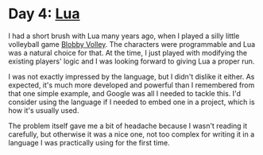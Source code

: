 # Day 4: [Lua](https://www.lua.org/)

I had a short brush with Lua many years ago, when I played a silly little
volleyball game [Blobby Volley](https://en.wikipedia.org/wiki/Blobby_Volley).
The characters were programmable and Lua was a natural choice for that. At the
time, I just played with modifying the existing players' logic and I was
looking forward to giving Lua a proper run.

I was not exactly impressed by the language, but I didn't dislike it either. As
expected, it's much more developed and powerful than I remembered from that one
simple example, and Google was all I needed to tackle this. I'd consider using
the language if I needed to embed one in a project, which is how it's usually
used.

The problem itself gave me a bit of headache because I wasn't reading it
carefully, but otherwise it was a nice one, not too complex for writing it in a
language I was practically using for the first time.
